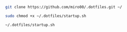 ```bash
git clone https://github.com/miro00/.dotfiles.git ~/
```

```bash
sudo chmod +x ~/.dotfiles/startup.sh
```

```bash
~/.dotfiles/startup.sh
```

